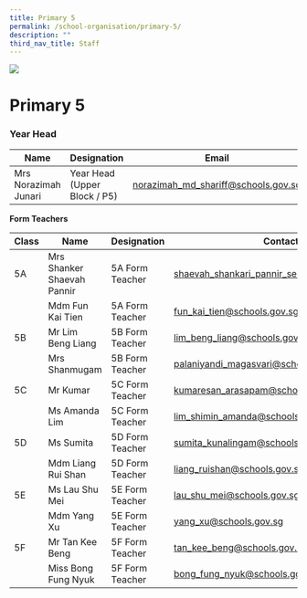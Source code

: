 ```yaml
---
title: Primary 5
permalink: /school-organisation/primary-5/
description: ""
third_nav_title: Staff
---
```


![](/images/Primary5.jpg)


# **Primary 5**

### Year Head

|Name|	Designation|	Email|
|----|----|----|
|Mrs Norazimah Junari	|Year Head (Upper Block / P5)	|norazimah_md_shariff@schools.gov.sg|

**Form Teachers**

| Class | Name | Designation | Contact | 
| -------- | -------- | -------- |-------- |
|5A|	Mrs Shanker Shaevah Pannir|5A Form Teacher	|shaevah_shankari_pannir_selvan@schools.gov.sg|
||Mdm Fun Kai Tien	|5A Form Teacher|	fun_kai_tien@schools.gov.sg|
|5B|	Mr Lim Beng Liang	|5B Form Teacher|	lim_beng_liang@schools.gov.sg|
||Mrs Shanmugam	|5B Form Teacher|	palaniyandi_magasvari@schools.gov.sg|
|5C|	Mr Kumar	|5C Form Teacher|	kumaresan_arasapam@schools.gov.sg|
||Ms Amanda Lim	|5C Form Teacher	|[lim_shimin_amanda@schools.gov.sg](lim_shimin_amanda@schools.gov.sg)|
|5D|	Ms Sumita	|5D Form Teacher|	sumita_kunalingam@schools.gov.sg|
||Mdm Liang Rui Shan|	5D Form Teacher|	liang_ruishan@schools.gov.sg|
|5E	|Ms Lau Shu Mei	|5E Form Teacher|	lau_shu_mei@schools.gov.sg|
||Mdm Yang Xu	|5E Form Teacher	|yang_xu@schools.gov.sg|
|5F	|Mr Tan Kee Beng	|5F Form Teacher|	tan_kee_beng@schools.gov.sg|
||Miss Bong Fung Nyuk	|5F Form Teacher|	bong_fung_nyuk@schools.gov.sg|